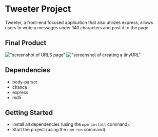# Tweeter Project

Tweeter, a front-end focused application that also utilizes express, allows users to write a messages under 140 characters and post it to the page.

## Final Product

!["screenshot of URLS page"]()
!["screenshot of creating a tinyURL"]()

## Dependencies

- body-parser
- chance
- express
- md5

## Getting Started

- Install all dependencies (using the `npm install` command).
- Start the project (using the `npm run` command).